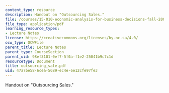 ```yaml
---
content_type: resource
description: Handout on "Outsourcing Sales."
file: /courses/15-010-economic-analysis-for-business-decisions-fall-2004/47a7be586cea5689ec4e6e12cfe97fe3_outsourcing_sale.pdf
file_type: application/pdf
learning_resource_types:
- Lecture Notes
license: https://creativecommons.org/licenses/by-nc-sa/4.0/
ocw_type: OCWFile
parent_title: Lecture Notes
parent_type: CourseSection
parent_uid: 98ef3101-0ef7-5f0a-f1e2-25041b9c7c1d
resourcetype: Document
title: outsourcing_sale.pdf
uid: 47a7be58-6cea-5689-ec4e-6e12cfe97fe3
---
```

Handout on "Outsourcing Sales."